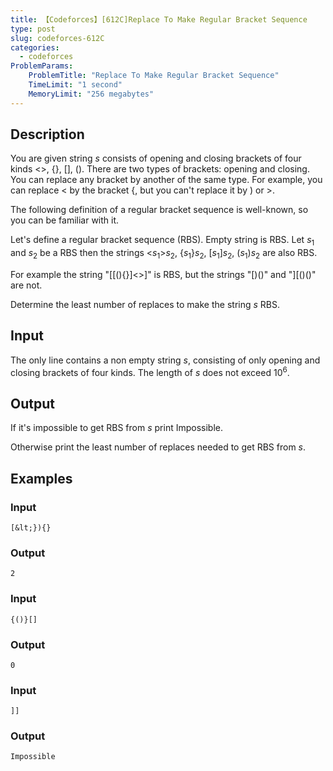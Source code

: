 ```yaml
---
title: 【Codeforces】[612C]Replace To Make Regular Bracket Sequence
type: post
slug: codeforces-612C
categories:
  - codeforces
ProblemParams:
    ProblemTitle: "Replace To Make Regular Bracket Sequence"
    TimeLimit: "1 second"
    MemoryLimit: "256 megabytes"
---
```


## Description

You are given string $s$ consists of opening and closing brackets of four kinds <>, {}, \[\], (). There are two types of brackets: opening and closing. You can replace any bracket by another of the same type. For example, you can replace < by the bracket {, but you can't replace it by ) or \>.

The following definition of a regular bracket sequence is well-known, so you can be familiar with it.

Let's define a regular bracket sequence (RBS). Empty string is RBS. Let $s_{1}$ and $s_{2}$ be a RBS then the strings <$s_{1}$\>$s_{2}$, {$s_{1}$}$s_{2}$, \[$s_{1}$\]$s_{2}$, ($s_{1}$)$s_{2}$ are also RBS.

For example the string "\[\[(){}\]<>\]" is RBS, but the strings "\[)()" and "\]\[()()" are not.

Determine the least number of replaces to make the string $s$ RBS.

## Input

The only line contains a non empty string $s$, consisting of only opening and closing brackets of four kinds. The length of $s$ does not exceed $10^{6}$.

## Output

If it's impossible to get RBS from $s$ print Impossible.

Otherwise print the least number of replaces needed to get RBS from $s$.

## Examples

### Input

```
[&lt;}){}

```

### Output

```
2
```

### Input

```
{()}[]

```

### Output

```
0
```

### Input

```
]]

```

### Output

```
Impossible
```
